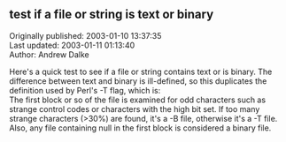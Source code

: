 ## test if a file or string is text or binary  
Originally published: 2003-01-10 13:37:35  
Last updated: 2003-01-11 01:13:40  
Author: Andrew Dalke  
  
Here's a quick test to see if a file or string contains text or is binary.  The difference between text and binary is ill-defined, so this duplicates the definition used by Perl's -T flag, which is:
<br/>
 The first block or so of the file is examined for odd characters such as strange control codes or characters with the high bit set. If too many strange characters (>30%) are found, it's a -B file, otherwise it's a -T file. Also, any file containing null in the first block is considered a binary file.